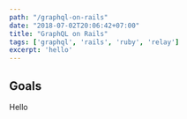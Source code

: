 ```yaml
---
path: "/graphql-on-rails"
date: "2018-07-02T20:06:42+07:00"
title: "GraphQL on Rails"
tags: ['graphql', 'rails', 'ruby', 'relay']
excerpt: 'hello'
---
```


## Goals

Hello